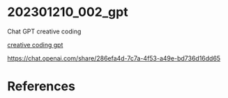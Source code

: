 # 202301210_002_gpt
Chat GPT creative coding

[creative coding gpt](https://chat.openai.com/g/g-PmfFutLJh-creative-coding-gpt)

https://chat.openai.com/share/286efa4d-7c7a-4f53-a49e-bd736d16dd65

# References